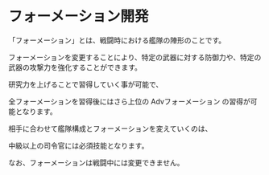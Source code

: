 # フォーメーション開発

「フォーメーション」とは、戦闘時における艦隊の陣形のことです。

フォーメーションを変更することにより、特定の武器に対する防御力や、特定の武器の攻撃力を強化することができます。

研究力を上げることで習得していく事が可能で、

全フォーメーションを習得後にはさら上位の Advフォーメーション の習得が可能となります。

相手に合わせて艦隊構成とフォーメーションを変えていくのは、

中級以上の司令官には必須技能となります。

なお、フォーメーションは戦闘中には変更できません。